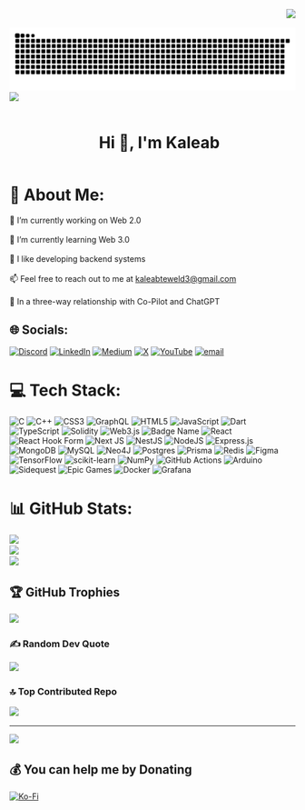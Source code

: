 <!--profile visit count-->
<div align="right">
  
[![](https://visitcount.itsvg.in/api?id=mikiyaset&label=Profile%20Views&color=1&icon=0&pretty=false)](https://visitcount.itsvg.in)
  
</div>

<!--- snake -->
<div align="center">
  <img  src="https://github.com/mikiyasET/mikiyaset/blob/9a5f9eaa02b43273af84a144a0ce6f539e8e7f2f/mikiyasET.svg"
       alt="snake" /></a>
</div>
  
<!--horizontal divider(gradiant)-->
<img src="https://user-images.githubusercontent.com/73097560/115834477-dbab4500-a447-11eb-908a-139a6edaec5c.gif">

<!--h1 without bottom border-->
<div id="user-content-toc">
  <ul align="center">
    <summary><h1 style="display: inline-block">Hi 👋, I'm Kaleab</h1></summary>
  </ul>
</div>

# 💫 About Me:
🔭 I’m currently working on Web 2.0<br><br>🌱 I’m currently learning Web 3.0<br><br>🤖 I like developing backend systems<br><br>📫 Feel free to reach out to me at kaleabteweld3@gmail.com<br><br>🙈 In a three-way relationship with Co-Pilot and ChatGPT


## 🌐 Socials:
[![Discord](https://img.shields.io/badge/Discord-%237289DA.svg?logo=discord&logoColor=white)](https://discord.gg/pain8208) [![LinkedIn](https://img.shields.io/badge/LinkedIn-%230077B5.svg?logo=linkedin&logoColor=white)](https://linkedin.com/in/kaleab-teweldbrhan-88325712a) [![Medium](https://img.shields.io/badge/Medium-12100E?logo=medium&logoColor=white)](https://medium.com/@@kaleabteweld3) [![X](https://img.shields.io/badge/X-black.svg?logo=X&logoColor=white)](https://x.com/kaleabteweld3) [![YouTube](https://img.shields.io/badge/YouTube-%23FF0000.svg?logo=YouTube&logoColor=white)](https://youtube.com/@@KoloDoesStuff) [![email](https://img.shields.io/badge/Email-D14836?logo=gmail&logoColor=white)](mailto:kaleabteweld3@gmail.com) 

# 💻 Tech Stack:
![C](https://img.shields.io/badge/c-%2300599C.svg?style=for-the-badge&logo=c&logoColor=white) ![C++](https://img.shields.io/badge/c++-%2300599C.svg?style=for-the-badge&logo=c%2B%2B&logoColor=white) ![CSS3](https://img.shields.io/badge/css3-%231572B6.svg?style=for-the-badge&logo=css3&logoColor=white) ![GraphQL](https://img.shields.io/badge/-GraphQL-E10098?style=for-the-badge&logo=graphql&logoColor=white) ![HTML5](https://img.shields.io/badge/html5-%23E34F26.svg?style=for-the-badge&logo=html5&logoColor=white) ![JavaScript](https://img.shields.io/badge/javascript-%23323330.svg?style=for-the-badge&logo=javascript&logoColor=%23F7DF1E) ![Dart](https://img.shields.io/badge/dart-%230175C2.svg?style=for-the-badge&logo=dart&logoColor=white) ![TypeScript](https://img.shields.io/badge/typescript-%23007ACC.svg?style=for-the-badge&logo=typescript&logoColor=white) ![Solidity](https://img.shields.io/badge/Solidity-%23363636.svg?style=for-the-badge&logo=solidity&logoColor=white) ![Web3.js](https://img.shields.io/badge/web3.js-F16822?style=for-the-badge&logo=web3.js&logoColor=white) ![Badge Name](https://img.shields.io/badge/tRPC-%232596BE.svg?style=for-the-badge&logo=tRPC&logoColor=white) ![React](https://img.shields.io/badge/react-%2320232a.svg?style=for-the-badge&logo=react&logoColor=%2361DAFB) ![React Hook Form](https://img.shields.io/badge/React%20Hook%20Form-%23EC5990.svg?style=for-the-badge&logo=reacthookform&logoColor=white) ![Next JS](https://img.shields.io/badge/Next-black?style=for-the-badge&logo=next.js&logoColor=white) ![NestJS](https://img.shields.io/badge/nestjs-%23E0234E.svg?style=for-the-badge&logo=nestjs&logoColor=white) ![NodeJS](https://img.shields.io/badge/node.js-6DA55F?style=for-the-badge&logo=node.js&logoColor=white) ![Express.js](https://img.shields.io/badge/express.js-%23404d59.svg?style=for-the-badge&logo=express&logoColor=%2361DAFB) ![MongoDB](https://img.shields.io/badge/MongoDB-%234ea94b.svg?style=for-the-badge&logo=mongodb&logoColor=white) ![MySQL](https://img.shields.io/badge/mysql-4479A1.svg?style=for-the-badge&logo=mysql&logoColor=white) ![Neo4J](https://img.shields.io/badge/Neo4j-008CC1?style=for-the-badge&logo=neo4j&logoColor=white) ![Postgres](https://img.shields.io/badge/postgres-%23316192.svg?style=for-the-badge&logo=postgresql&logoColor=white) ![Prisma](https://img.shields.io/badge/Prisma-3982CE?style=for-the-badge&logo=Prisma&logoColor=white) ![Redis](https://img.shields.io/badge/redis-%23DD0031.svg?style=for-the-badge&logo=redis&logoColor=white) ![Figma](https://img.shields.io/badge/figma-%23F24E1E.svg?style=for-the-badge&logo=figma&logoColor=white) ![TensorFlow](https://img.shields.io/badge/TensorFlow-%23FF6F00.svg?style=for-the-badge&logo=TensorFlow&logoColor=white) ![scikit-learn](https://img.shields.io/badge/scikit--learn-%23F7931E.svg?style=for-the-badge&logo=scikit-learn&logoColor=white) ![NumPy](https://img.shields.io/badge/numpy-%23013243.svg?style=for-the-badge&logo=numpy&logoColor=white) ![GitHub Actions](https://img.shields.io/badge/github%20actions-%232671E5.svg?style=for-the-badge&logo=githubactions&logoColor=white) ![Arduino](https://img.shields.io/badge/-Arduino-00979D?style=for-the-badge&logo=Arduino&logoColor=white) ![Sidequest](https://img.shields.io/badge/sidequest-%23101227.svg?style=for-the-badge&logo=sidequest&logoColor=white) ![Epic Games](https://img.shields.io/badge/epicgames-%23313131.svg?style=for-the-badge&logo=epicgames&logoColor=white) ![Docker](https://img.shields.io/badge/docker-%230db7ed.svg?style=for-the-badge&logo=docker&logoColor=white) ![Grafana](https://img.shields.io/badge/grafana-%23F46800.svg?style=for-the-badge&logo=grafana&logoColor=white)
# 📊 GitHub Stats:
![](https://github-readme-stats.vercel.app/api?username=kaleabteweld&theme=tokyonight&hide_border=true&include_all_commits=false&count_private=true)<br/>
![](https://nirzak-streak-stats.vercel.app/?user=kaleabteweld&theme=tokyonight&hide_border=true)<br/>
![](https://github-readme-stats.vercel.app/api/top-langs/?username=kaleabteweld&theme=tokyonight&hide_border=true&include_all_commits=false&count_private=true&layout=compact)

## 🏆 GitHub Trophies
![](https://github-profile-trophy.vercel.app/?username=kaleabteweld&theme=tokyonight&no-frame=true&no-bg=false&margin-w=4)

### ✍️ Random Dev Quote
![](https://quotes-github-readme.vercel.app/api?type=horizontal&theme=tokyonight)

### 🔝 Top Contributed Repo
![](https://github-contributor-stats.vercel.app/api?username=kaleabteweld&limit=5&theme=tokyonight&combine_all_yearly_contributions=true)

---
[![](https://visitcount.itsvg.in/api?id=kaleabteweld&icon=1&color=0)](https://visitcount.itsvg.in)

  ## 💰 You can help me by Donating
  [![Ko-Fi](https://img.shields.io/badge/Ko--fi-F16061?style=for-the-badge&logo=ko-fi&logoColor=white)](https://ko-fi.com/kaleabteweldbrhan) 

  
<!-- Proudly created with GPRM ( https://gprm.itsvg.in ) -->
